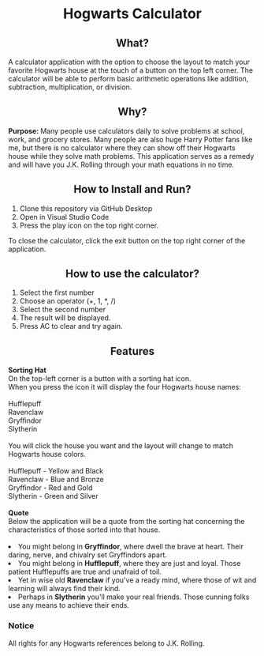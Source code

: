<h1 align="center">Hogwarts Calculator</h1>
<!--<picture src="./hogwarts-7917.png"></picture-->
<!--<a href="https://www.freepnglogos.com/images/hogwarts-7917.html">Get it on hogwarts logo shadopro deviantart</a>-->
<h2 align="center">What?</h2>
A calculator application with the option to choose the layout to match your favorite Hogwarts house at the touch of a button on the top left corner. The calculator will be able to perform basic arithmetic operations like addition, subtraction, multiplication, or division.
<h2 align="center">Why?</h2>
<b>Purpose: </b>Many people use calculators daily to solve problems at school, work, and grocery stores. Many people are also huge Harry Potter fans like me, but there is no calculator where they can show off their Hogwarts house while they solve math problems. This application serves as a remedy and will have you J.K. Rolling through your math equations in no time.

<h2 align="center">How to Install and Run?</h2>
<ol>
  <li>Clone this repository via GitHub Desktop</li>
  <li>Open in Visual Studio Code</li>
  <li>Press the play icon on the top right corner.</li>
</ol>
To close the calculator, click the exit button on the top right corner of the application.

<h2 align="center">How to use the calculator?</h2>
<ol>
  <li>Select the first number</li>
  <li>Choose an operator (+, 1, *, /)</li>
  <li>Select the second number</li>
  <li>The result will be displayed.</li>
  <li>Press AC to clear and try again.</li>
</ol>

<h2 align="center">Features</h2>
<b>Sorting Hat</b>
<br>
On the top-left corner is a button with a sorting hat icon.
<br>
When you press the icon it will display the four Hogwarts house names: 
<br>
<br>
Hufflepuff
<br>
Ravenclaw
<br>
Gryffindor
<br>
Slytherin
<br>
<br>
You will click the house you want and the layout will change to match Hogwarts house colors. 
<br>
<br>
Hufflepuff - Yellow and Black
<br>
Ravenclaw - Blue and Bronze
<br>
Gryffindor - Red and Gold
<br>
Slytherin - Green and Silver
<br>
<br>
<b>Quote</b>
<br>
Below the application will be a quote from the sorting hat concerning the characteristics of those sorted into that house.
<br>
<br>
<ui>
  <li>You might belong in <b>Gryffindor</b>, where dwell the brave at heart. Their daring, nerve, and chivalry set Gryffindors apart.</li>
  <li>You might belong in <b>Hufflepuff</b>, where they are just and loyal. Those patient Hufflepuffs are true and unafraid of toil.</li>
  <li>Yet in wise old <b>Ravenclaw</b> if you've a ready mind, where those of wit and learning will always find their kind.</li>
  <li>Perhaps in <b>Slytherin</b> you'll make your real friends. Those cunning folks use any means to achieve their ends.</li>
</ui>
  
<h3>Notice</h3>
All rights for any Hogwarts references belong to J.K. Rolling.
